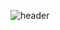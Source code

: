 ![header](https://capsule-render.vercel.app/api?type=rounded&color=FDF5B6&height=150&section=header&text=MINZY%20KIM&fontSize=60&fontColor=1C54ED&animation=fadeIn)
